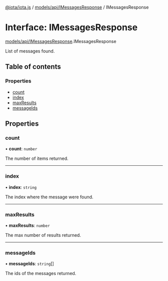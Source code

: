 [@iota/iota.js](../README.md) / [models/api/IMessagesResponse](../modules/models_api_IMessagesResponse.md) / IMessagesResponse

# Interface: IMessagesResponse

[models/api/IMessagesResponse](../modules/models_api_IMessagesResponse.md).IMessagesResponse

List of messages found.

## Table of contents

### Properties

- [count](models_api_IMessagesResponse.IMessagesResponse.md#count)
- [index](models_api_IMessagesResponse.IMessagesResponse.md#index)
- [maxResults](models_api_IMessagesResponse.IMessagesResponse.md#maxresults)
- [messageIds](models_api_IMessagesResponse.IMessagesResponse.md#messageids)

## Properties

### count

• **count**: `number`

The number of items returned.

___

### index

• **index**: `string`

The index where the message were found.

___

### maxResults

• **maxResults**: `number`

The max number of results returned.

___

### messageIds

• **messageIds**: `string`[]

The ids of the messages returned.
